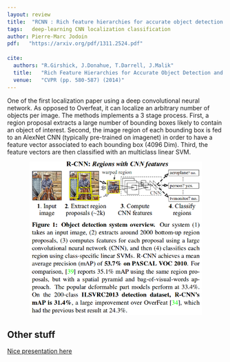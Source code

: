 ```yaml
---
layout: review
title:  "RCNN : Rich feature hierarchies for accurate object detection and semantic segmentation"
tags:   deep-learning CNN localization classification
author: Pierre-Marc Jodoin
pdf:   "https://arxiv.org/pdf/1311.2524.pdf"

cite:
  authors: "R.Girshick, J.Donahue, T.Darrell, J.Malik"
  title:   "Rich Feature Hierarchies for Accurate Object Detection and Semantic Segmentation"
  venue:   "CVPR (pp. 580-587) (2014)"
---
```


One of the first localization paper using a deep convolutional neural network.  As opposed to Overfeat, it can localize an arbitrary number of objects per image. The methods implements a 3 stage process.  First, a region proposal extracts a large number of bounding boxes likely to contain an object of interest.  Second, the image region of each bounding box is fed to an AlexNet CNN (typically pre-trained on imagenet) in order to have a feature vector associated to each bounding box (4096 Dim).  Third, the feature vectors are then classified with an multiclass linear SVM.

<div align="middle">
  <img src="/deep-learning/images/rcnn/sc.png" width="400">
</div>


## Other stuff
[Nice presentation here](http://web.cs.ucdavis.edu/~yjlee/teaching/ecs289h-fall2014/CollinMcCarthy_RCNN.pdf)
